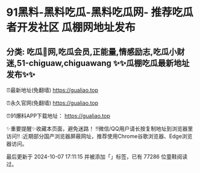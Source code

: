 91黑料-黑料吃瓜-黑料吃瓜网- 推荐吃瓜者开发社区 瓜棚网地址发布
==
分类: 吃瓜🍉网,吃瓜会员,正能量,情感励志,吃瓜小财迷,51-chiguaw,chiguawang
✨✨瓜棚吃瓜最新地址发布✨✨
-
⏰最新地址(免翻墙) https://gualiao.top

⏰永久官网(免翻墙) https://gualiao.top

⏰91爆料APP下载地址： https://gualiao.top



✨重要提醒✨收藏本页面，避免迷路！
‼️微信/QQ用户请长按复制地址到浏览器里访问‼️
:近期部分国产浏览器屏蔽网址，推荐使用Chrome谷歌浏览器、Edge浏览器访问。

最后更新于 2024-10-07 17:11:15 并被添加「」标签，已有 77286 位童鞋阅读过。


